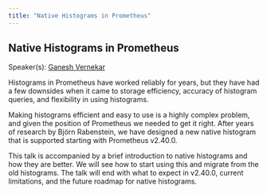 ```yaml
---
title: "Native Histograms in Prometheus"
---
```


## Native Histograms in Prometheus

Speaker(s): [Ganesh Vernekar](../../speakers/ganesh-vernekar)

Histograms in Prometheus have worked reliably for years, but they have had a few downsides when it came to storage efficiency, accuracy of histogram queries, and flexibility in using histograms.

Making histograms efficient and easy to use is a highly complex problem, and given the position of Prometheus we needed to get it right. After years of research by Björn Rabenstein, we have designed a new native histogram that is supported starting with Prometheus v2.40.0.

This talk is accompanied by a brief introduction to native histograms and how they are better. We will see how to start using this and migrate from the old histograms. The talk will end with what to expect in v2.40.0, current limitations, and the future roadmap for native histograms.
